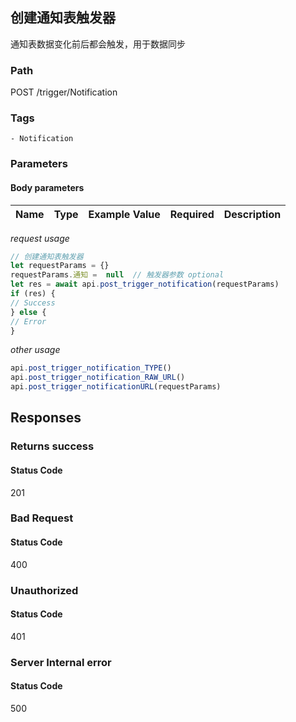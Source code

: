 ## 创建通知表触发器

通知表数据变化前后都会触发，用于数据同步
### Path
POST /trigger/Notification

### Tags
    - Notification
### Parameters


#### Body parameters

| Name | Type | Example Value | Required | Description |
| ---- | ---- | ------------- | -------- | ----------- |
*request usage*
```javascript
// 创建通知表触发器
let requestParams = {}
requestParams.通知 =  null  // 触发器参数 optional
let res = await api.post_trigger_notification(requestParams)
if (res) {
// Success
} else {
// Error
}
```
*other usage*
```javascript
api.post_trigger_notification_TYPE()
api.post_trigger_notification_RAW_URL()
api.post_trigger_notificationURL(requestParams)
```

## Responses
### Returns success

#### Status Code
201



### Bad Request

#### Status Code
400



### Unauthorized

#### Status Code
401



### Server Internal error

#### Status Code
500



